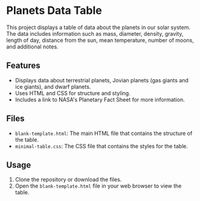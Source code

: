 # Planets Data Table

This project displays a table of data about the planets in our solar system. The data includes information such as mass, diameter, density, gravity, length of day, distance from the sun, mean temperature, number of moons, and additional notes.

## Features

- Displays data about terrestrial planets, Jovian planets (gas giants and ice giants), and dwarf planets.
- Uses HTML and CSS for structure and styling.
- Includes a link to NASA's Planetary Fact Sheet for more information.

## Files

- `blank-template.html`: The main HTML file that contains the structure of the table.
- `minimal-table.css`: The CSS file that contains the styles for the table.

## Usage

1. Clone the repository or download the files.
2. Open the `blank-template.html` file in your web browser to view the table.